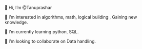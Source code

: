 👋 Hi, I’m @Tanuprashar

👀 I’m interested in algorithms, math, logical building , Gaining new knowledge.

🌱 I’m currently learning python, SQL.

💞️ I’m looking to collaborate on Data handling.

<!---
Tanuprashar/Tanuprashar is a ✨ special ✨ repository because its `README.md` (this file) appears on your GitHub profile.
You can click the Preview link to take a look at your changes.
--->
